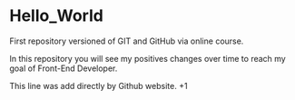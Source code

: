 # Hello_World
 First repository versioned of GIT and GitHub via online course.

 In this repository you will see my positives changes over time to reach my goal of Front-End Developer.
 
 This line was add directly by Github website. +1
